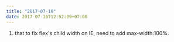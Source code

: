 ```yaml
---
title: "2017-07-16"
date: 2017-07-16T12:52:09+07:00
---
```


1. that to fix flex's child width on IE, need to add max-width:100%.